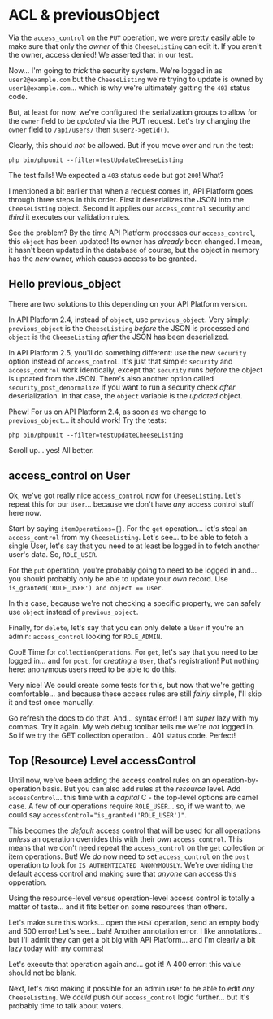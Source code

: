 # ACL & previousObject

Via the `access_control` on the `PUT` operation, we were pretty easily able to
make sure that only the *owner* of this `CheeseListing` can edit it. If you
aren't the owner, access denied! We asserted that in our test.

Now... I'm going to *trick* the security system. We're logged in as
`user2@example.com` but the `CheeseListing` we're trying to update is owned by
`user1@example.com`... which is why we're ultimately getting the `403` status code.

But, at least for now, we've configured the serialization groups to allow for
the `owner` field to be *updated* via the PUT request. Let's try changing the
`owner` field to `/api/users/` then `$user2->getId()`.

Clearly, this should *not* be allowed. But if you move over and run the test:

```terminal-silent
php bin/phpunit --filter=testUpdateCheeseListing
```

The test fails! We expected a `403` status code but got `200`! What?

I mentioned a bit earlier that when a request comes in, API Platform goes through
three steps in this order. First it deserializes the JSON into the `CheeseListing`
object. Second it applies our `access_control` security and *third* it executes
our validation rules.

See the problem? By the time API Platform processes our `access_control`, this
`object` has been updated! Its owner has *already* been changed. I mean, it hasn't
been updated in the database of course, but the object in memory has the *new*
owner, which causes access to be granted.

## Hello previous_object

There are two solutions to this depending on your API Platform version.

In API Platform 2.4, instead of `object`, use `previous_object`. Very simply:
`previous_object` is the `CheeseListing` *before* the JSON is processed and
`object` is the `CheeseListing` *after* the JSON has been deserialized.

In API Platform 2.5, you'll do something different: use the new `security` option
instead of `access_control`. It's just that simple: `security` and `access_control`
work identically, except that `security` runs *before* the object is updated from
the JSON. There's also another option called `security_post_denormalize` if you
want to run a security check *after* deserialization. In that case, the `object`
variable is the *updated* object.

Phew! For us on API Platform 2.4, as soon as we change to `previous_object`...
it should work! Try the tests:

```terminal-silent
php bin/phpunit --filter=testUpdateCheeseListing
```

Scroll up... yes! All better.

## access_control on User

Ok, we've got really nice `access_control` now for `CheeseListing`. Let's repeat
this for our `User`... because we don't have *any* access control stuff here now.

Start by saying `itemOperations={}`. For the `get` operation... let's steal an
`access_control` from my `CheeseListing`. Let's see... to be able to fetch a single
User, let's say that you need to at least be logged in to fetch another user's
data. So, `ROLE_USER`.

For the `put` operation, you're probably going to need to be logged in and...
you should probably only be able to update your *own* record. Use
`is_granted('ROLE_USER') and object == user`.

In this case, because we're not checking a specific property, we can safely
use `object` instead of `previous_object`.

Finally, for `delete`, let's say that you can only delete a `User` if you're an
admin: `access_control` looking for `ROLE_ADMIN`.

Cool! Time for `collectionOperations`. For `get`, let's say that you need to be
logged in... and for `post`, for *creating* a `User`, that's registration! Put
nothing here: anonymous users need to be able to do this.

Very nice! We could create some tests for this, but now that we're getting
comfortable... and because these access rules are still *fairly* simple, I'll
skip it and test once manually.

Go refresh the docs to do that. And... syntax error! I am *super* lazy with my
commas. Try it again. My web debug toolbar tells me we're *not* logged in. So
if we try the GET collection operation... 401 status code. Perfect!

## Top (Resource) Level accessControl

Until now, we've been adding the access control rules on an operation-by-operation
basis. But you can also add rules at the *resource* level. Add `accessControl`...
this time with a *capital* C - the top-level options are camel case. A few of
our operations require `ROLE_USER`... so, if we want to, we could say
`accessControl="is_granted('ROLE_USER')"`.

This becomes the *default* access control that will be used for all operations
*unless* an operation overrides this with their *own* `access_control`. This
means that we don't need repeat the `access_control` on the `get` collection or
item operations. But! We *do* now need to set `access_control` on the `post`
operation to look for `IS_AUTHENTICATED_ANONYMOUSLY`. We're overriding the
default access control and making sure that *anyone* can access this opperation.

Using the resource-level versus operation-level access control is totally a
matter of taste... and it fits better on some resources than others.

Let's make sure this works... open the `POST` operation, send an empty body and
500 error! Let's see... bah! Another annotation error. I like annotations... but
I'll admit they can get a bit big with API Platform... and I'm clearly a bit lazy
today with my commas!

Let's execute that operation again and... got it! A 400 error: this value should
not be blank.

Next, let's *also* making it possible for an admin user to be able to edit
*any* `CheeseListing`. We *could* push our `access_control` logic further...
but it's probably time to talk about voters.
